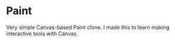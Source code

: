 # Paint

Very simple Canvas-based Paint clone. I made this to learn making interactive tools with Canvas.

